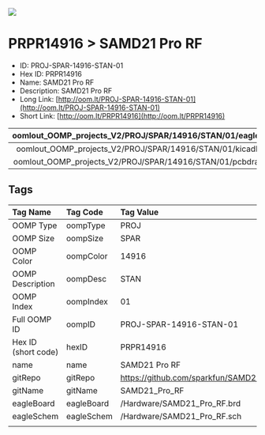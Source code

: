 


  
![][im]
# PRPR14916 > SAMD21 Pro RF

- ID: PROJ-SPAR-14916-STAN-01
- Hex ID: PRPR14916
- Name: SAMD21 Pro RF
- Description: SAMD21 Pro RF
- Long Link: [http://oom.lt/PROJ-SPAR-14916-STAN-01](http://oom.lt/PROJ-SPAR-14916-STAN-01)
- Short Link: [http://oom.lt/PRPR14916](http://oom.lt/PRPR14916)
  

|oomlout_OOMP_projects_V2/PROJ/SPAR/14916/STAN/01/eagleImage.png|oomlout_OOMP_projects_V2/PROJ/SPAR/14916/STAN/01/eagleSchemImage.png|oomlout_OOMP_projects_V2/PROJ/SPAR/14916/STAN/01/kicadPcb3dFront.png|oomlout_OOMP_projects_V2/PROJ/SPAR/14916/STAN/01/kicadPcb3dBack.png|
| :---: | :---: | :---: | :---: |
|oomlout_OOMP_projects_V2/PROJ/SPAR/14916/STAN/01/kicadPcb3d.png|oomlout_OOMP_projects_V2/PROJ/SPAR/14916/STAN/01/bomBack.png|oomlout_OOMP_projects_V2/PROJ/SPAR/14916/STAN/01/bomFront.png|oomlout_OOMP_projects_V2/PROJ/SPAR/14916/STAN/01/pcbdraw.svg|
|oomlout_OOMP_projects_V2/PROJ/SPAR/14916/STAN/01/pcbdrawBack.svg||||

## Tags
  

|Tag Name|Tag Code|Tag Value|
| :--- | :--- | :--- |
|OOMP Type|oompType|PROJ|
|OOMP Size|oompSize|SPAR|
|OOMP Color|oompColor|14916|
|OOMP Description|oompDesc|STAN|
|OOMP Index|oompIndex|01|
|Full OOMP ID|oompID|PROJ-SPAR-14916-STAN-01|
|Hex ID (short code)|hexID|PRPR14916|
|name|name|SAMD21 Pro RF|
|gitRepo|gitRepo|https://github.com/sparkfun/SAMD21_Pro_RF|
|gitName|gitName|SAMD21_Pro_RF|
|eagleBoard|eagleBoard|/Hardware/SAMD21_Pro_RF.brd|
|eagleSchem|eagleSchem|/Hardware/SAMD21_Pro_RF.sch|
||||



[im]: PROJ/SPAR/14916/STAN/01/kicadPcb3d_450.png

